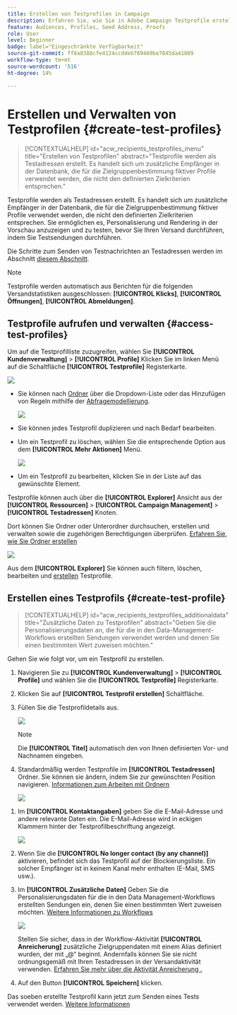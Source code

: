```yaml
---
title: Erstellen von Testprofilen in Campaign
description: Erfahren Sie, wie Sie in Adobe Campaign Testprofile erstellen und verwalten.
feature: Audiences, Profiles, Seed Address, Proofs
role: User
level: Beginner
badge: label="Eingeschränkte Verfügbarkeit"
source-git-commit: ff8a8388cfe4124ccddeb789460be7845da41089
workflow-type: tm+mt
source-wordcount: '516'
ht-degree: 14%

---
```


# Erstellen und Verwalten von Testprofilen {#create-test-profiles}

>[!CONTEXTUALHELP]
>id="acw_recipients_testprofiles_menu"
>title="Erstellen von Testprofilen"
>abstract="Testprofile werden als Testadressen erstellt. Es handelt sich um zusätzliche Empfänger in der Datenbank, die für die Zielgruppenbestimmung fiktiver Profile verwendet werden, die nicht den definierten Zielkriterien entsprechen."

Testprofile werden als Testadressen erstellt. Es handelt sich um zusätzliche Empfänger in der Datenbank, die für die Zielgruppenbestimmung fiktiver Profile verwendet werden, die nicht den definierten Zielkriterien entsprechen. Sie ermöglichen es, Personalisierung und Rendering in der Vorschau anzuzeigen und zu testen, bevor Sie Ihren Versand durchführen, indem Sie Testsendungen durchführen.

<!--Learn more on test profiles in the [Campaign v8 (client console) documentation](https://experienceleague.adobe.com/docs/campaign/campaign-v8/audience/add-profiles/test-profiles.html){target="_blank"}.-->

Die Schritte zum Senden von Testnachrichten an Testadressen werden im Abschnitt [diesem Abschnitt](../preview-test/test-deliveries.md#test-profiles).

>[!NOTE]
>
>Testprofile werden automatisch aus Berichten für die folgenden Versandstatistiken ausgeschlossen: **[!UICONTROL Klicks]**, **[!UICONTROL Öffnungen]**, **[!UICONTROL Abmeldungen]**.

## Testprofile aufrufen und verwalten {#access-test-profiles}

Um auf die Testprofilliste zuzugreifen, wählen Sie **[!UICONTROL Kundenverwaltung]** > **[!UICONTROL Profile]** Klicken Sie im linken Menü auf die Schaltfläche **[!UICONTROL Testprofile]** Registerkarte.

![](assets/test-profile-list.png)

* Sie können nach [Ordner](../get-started/permissions.md#folders) über die Dropdown-Liste oder das Hinzufügen von Regeln mithilfe der [Abfragemodellierung](../query/query-modeler-overview.md).

  ![](assets/test-profile-list-filters.png)

* Sie können jedes Testprofil duplizieren und nach Bedarf bearbeiten.

* Um ein Testprofil zu löschen, wählen Sie die entsprechende Option aus dem **[!UICONTROL Mehr Aktionen]** Menü.

  ![](assets/test-profile-list-delete.png)

* Um ein Testprofil zu bearbeiten, klicken Sie in der Liste auf das gewünschte Element.

Testprofile können auch über die **[!UICONTROL Explorer]** Ansicht aus der **[!UICONTROL Ressourcen]** > **[!UICONTROL Campaign Management]** > **[!UICONTROL Testadressen]** Knoten.

Dort können Sie Ordner oder Unterordner durchsuchen, erstellen und verwalten sowie die zugehörigen Berechtigungen überprüfen. [Erfahren Sie, wie Sie Ordner erstellen](../get-started/permissions.md#folders)

![](assets/test-profiles-folders.png)

Aus dem **[!UICONTROL Explorer]** Sie können auch filtern, löschen, bearbeiten und [erstellen](#create-test-profile) Testprofile.

## Erstellen eines Testprofils {#create-test-profile}

>[!CONTEXTUALHELP]
>id="acw_recipients_testprofiles_additionaldata"
>title="Zusätzliche Daten zu Testprofilen"
>abstract="Geben Sie die Personalisierungsdaten an, die für die in den Data-Management-Workflows erstellten Sendungen verwendet werden und denen Sie einen bestimmten Wert zuweisen möchten."

Gehen Sie wie folgt vor, um ein Testprofil zu erstellen.

1. Navigieren Sie zu **[!UICONTROL Kundenverwaltung]** > **[!UICONTROL Profile]** und wählen Sie die **[!UICONTROL Testprofile]** Registerkarte.

1. Klicken Sie auf **[!UICONTROL Testprofil erstellen]** Schaltfläche.

1. Füllen Sie die Testprofildetails aus. <!--Most of the fields are the same as when creating profiles. [Learn more]-->

   ![](assets/test-profile-details.png)

   >[!NOTE]
   >
   >Die **[!UICONTROL Titel]** automatisch den von Ihnen definierten Vor- und Nachnamen eingeben.

1. Standardmäßig werden Testprofile im **[!UICONTROL Testadressen]** Ordner. Sie können sie ändern, indem Sie zur gewünschten Position navigieren. [Informationen zum Arbeiten mit Ordnern](../get-started/permissions.md#folders)

   ![](assets/test-profile-folder.png)

<!--
You do not need to enter all fields of each tab when creating a seed address. Missing personalization elements are entered randomly during delivery analysis. (Not valid?)
-->

1. Im **[!UICONTROL Kontaktangaben]** geben Sie die E-Mail-Adresse und andere relevante Daten ein. Die E-Mail-Adresse wird in eckigen Klammern hinter der Testprofilbeschriftung angezeigt.

   ![](assets/test-profile-address.png)

1. Wenn Sie die **[!UICONTROL No longer contact (by any channel)]** aktivieren, befindet sich das Testprofil auf der Blockierungsliste. Ein solcher Empfänger ist in keinem Kanal mehr enthalten (E-Mail, SMS usw.).

1. Im **[!UICONTROL Zusätzliche Daten]** Geben Sie die Personalisierungsdaten für die in den Data Management-Workflows erstellten Sendungen ein, denen Sie einen bestimmten Wert zuweisen möchten. [Weitere Informationen zu Workflows](../workflows/gs-workflows.md)

   ![](assets/test-profile-additional-data.png)

   Stellen Sie sicher, dass in der Workflow-Aktivität **[!UICONTROL Anreicherung]** zusätzliche Zielgruppendaten mit einem Alias definiert wurden, der mit „@“ beginnt. Andernfalls können Sie sie nicht ordnungsgemäß mit Ihren Testadressen in der Versandaktivität verwenden. [Erfahren Sie mehr über die Aktivität Anreicherung .](../workflows/activities/enrichment.md)

1. Auf den Button **[!UICONTROL Speichern]** klicken.

Das soeben erstellte Testprofil kann jetzt zum Senden eines Tests verwendet werden. [Weitere Informationen](../preview-test/test-deliveries.md#test-profiles)

<!--Use test profiles in Direct mail? cf v7/v8-->



